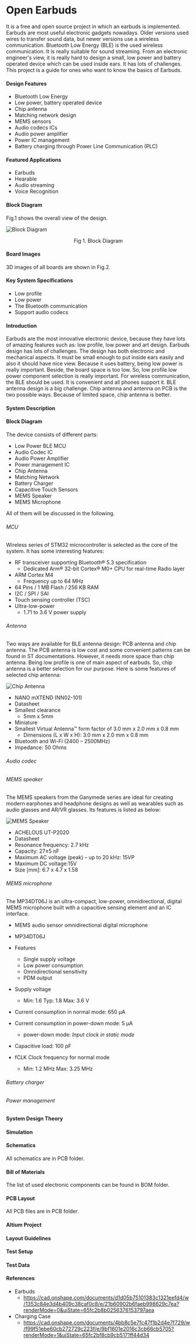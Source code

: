 # Open Earbuds

It is a free and open source project in which an earbuds is implemented. Earbuds are most useful electronic gadgets nowadays. Older versions used wires to transfer sound data, but newer versions use a wireless communication. Bluetooth Low Energy (BLE) is the used wireless communication. It is really suitable for sound streaming. From an electronic engineer's view, it is really hard to design a small, low power and battery operated device which can be used inside ears. It has lots of challenges. This project is a guide for ones who want to know the basics of Earbuds.

#### Design Features

- Bluetooth Low Energy
- Low power, battery operated device
- Chip antenna
- Matching network design
- MEMS sensors
- Audio codecs ICs
- Audio power amplifier
- Power IC management
- Battery charging through Power Line Communication (PLC)



#### Featured Applications

- Earbuds
- Hearable
- Audio streaming
- Voice Recognition



#### Block Diagram

Fig.1 shows the overall view of the design. 

![Block Diagram](https://github.com/hosein-mokarian/Open-Earbuds/blob/main/Fig/open_earbuds_block_diagram.jpg?raw=true)

<div style="text-align: center;">
    <p>Fig 1. Block Diagram</p>
</div>




#### Board Images

3D images of all boards are shown in Fig.2.



#### Key System Specifications

- Low profile
- Low power
- The Bluetooth communication
- Support audio codecs



#### Introduction

Earbuds are the most innovative electronic device, because they have lots of amazing features such as: low profile, low power and art design. Earbuds design has lots of challenges. The design has both electronic and mechanical aspects. It must be small enough to put inside ears easily and also it should have nice view. Because it uses battery, being low power is really important. Beside, the board space is too low. So, low profile low power component selection is really important. For wireless communication, the BLE should be used. It is convenient and all phones support it. BLE antenna design is a big challenge. Chip antenna and antenna on PCB is the two possible ways. Because of limited space, chip antenna is better. 



#### System Description



#### Block Diagram

The device consists of different parts:

- Low Power BLE MCU
- Audio Codec IC
- Audio Power Amplifier
- Power management IC
- Chip Antenna
- Matching Network
- Battery Charger
- Capacitive Touch Sensors
- MEMS Speaker
- MEMS Microphone

All of them will be discussed in the following.



###### MCU

Wireless series of STM32 microcontroller is selected as the core of the system. It has some interesting features:

- RF transceiver supporting Bluetooth® 5.3 specification
  - Dedicated Arm® 32-bit Cortex® M0+ CPU for real-time Radio layer
- ARM Cortex M4
  - Frequency up to 64 MHz
- 64 Pins / 1 MB Flash / 256 KB RAM
- I2C / SPI / SAI
- Touch sensing controller (TSC)
- Ultra-low-power
  - 1.71 to 3.6 V power supply



###### Antenna

Two ways are available for BLE antenna design: PCB antenna and chip antenna. The PCB antenna is low cost and some convenient patterns can be found in ST documentations. However, it needs more space than chip antenna. Being low profile is one of main aspect of earbuds. So, chip antenna is a better selection   for our purpose. Here is some features of selected chip antenna:

![Chip Antenna](https://github.com/hosein-mokarian/Open-Earbuds/blob/main/Fig/nn01-101.PNG?raw=true)

- NANO mXTEND (NN02-101)
- Datasheet
- Smallest clearance
  - 5mm x 5mm
- Miniature
- Smallest Virtual Antenna™ form factor of 3.0 mm x 2.0 mm x 0.8 mm
  - Dimensions (L x W x H): 3.0 mm x 2.0 mm x 0.8 mm
- Bluetooth and Wi-Fi (2400 – 2500MHz)
- Impedance: 50 Ohms



###### Audio codec

###### MEMS speaker

The MEMS speakers from the Ganymede series are ideal for creating modern earphones and headphone designs as well as wearables such as audio glasses and AR/VR glasses. Its features is listed as below: 

![MEMS Speaker](https://github.com/hosein-mokarian/Open-Earbuds/blob/main/Fig/Ganymede-Perspective-Top-Transparent.png?raw=true)

- ACHELOUS UT-P2020
- Datasheet
- Resonance frequency: 2.7 kHz
- Capacity: 27±5 nF
- Maximum AC voltage (peak) – up to 20 kHz: 15VP
- Maximum DC voltage:15V
- Size [mm]: 6.7 x 4.7 x 1.58



###### MEMS microphone

The MP34DT06J is an ultra-compact, low-power, omnidirectional, digital MEMS microphone built with a capacitive sensing element and an IC interface.

- MEMS audio sensor omnidirectional digital microphone
- MP34DT06J
- Features
  - Single supply voltage
  - Low power consumption
  - Omnidirectional sensitivity
  - PDM output

- Supply voltage
  - Min: 1.6  Typ: 1.8 Max: 3.6 V
- Current consumption in normal mode: 650 μA
- Current consumption in power-down mode: 5 μA
  - power-down mode: *Input* *clock in static* *mode*
- Capacitive load: 100 pF
- fCLK Clock frequency for normal mode 
  - Min: 1.2 MHz Max: 3.25 MHz



###### Battery charger

###### Power management



#### System Design Theory

#### Simulation

#### Schematics

All schematics are in PCB folder.

#### Bill of Materials

The list of used electronic components can be found in BOM folder.

#### PCB Layout

All PCB files are in PCB folder.

#### Altium Project

#### Layout Guidelines

#### Test Setup

#### Test Data



#### References

- Earbuds
  - https://cad.onshape.com/documents/d1d05b75101383c1321eefd4/w/1353c84e3d4b409c38caf0c8/e/21b60902b6faeb998629c7ea?renderMode=0&uiState=65fc2b8b0256376153797aea
- Charging Case
  - https://cad.onshape.com/documents/4bb8c5e7fc47f1b2d4e7f729/w/f99f51ebe60cb272729c223f/e/9bf1601e2016c3cb66cb5705?renderMode=1&uiState=65fc2bf8cb9cb5171ff44d34



